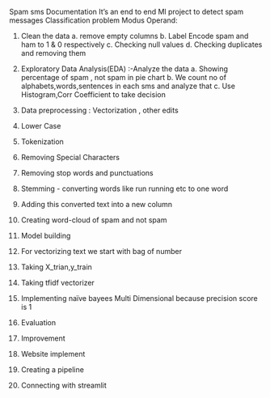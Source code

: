 Spam sms Documentation 
It’s an end to end Ml project to detect spam messages
Classification problem
Modus Operand:
1.	Clean the data
a.	remove empty columns
b.	Label Encode spam and ham to 1 & 0 respectively
c.	Checking null values
d.	Checking duplicates and removing them

2.	Exploratory Data Analysis(EDA) :-Analyze the data
a.	Showing percentage of spam , not spam in pie chart
b.	We count no of alphabets,words,sentences in each sms and analyze that
c.	Use Histogram,Corr Coefficient to take decision
3.	Data preprocessing : Vectorization , other edits
1.    Lower Case
2.   Tokenization
3.   Removing Special Characters
4.   Removing stop words and punctuations
5.   Stemming - converting words like run running etc to one word
6.  Adding this converted text into a new column
7. Creating word-cloud of spam and not spam

4.	Model building
1.	 For vectorizing text we start with bag of number
2.	 Taking X_trian,y_train
3.	 Taking tfidf vectorizer
4.	 Implementing naïve bayees Multi Dimensional because precision score is 1
5.	 Evaluation
6.	 Improvement
7.	Website implement
1.	 Creating a pipeline
2.	 Connecting with streamlit

